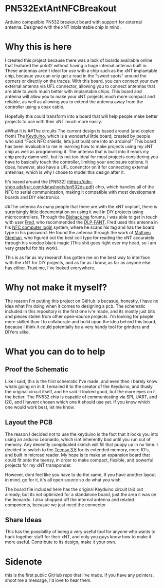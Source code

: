 # PN532ExtAntNFCBreakout
Arduino compatible PN532 breakout board with support for external antenna. Designed with the xNT implantable chip in mind.
# Why this is here
I created this project because there was a lack of boards availiable online that featured the pn532 without having a huge internal antenna built in. These antennas aren't ideal for use with a chip such as the xNT implantable chip, becasue you can only get a read in the "sweet spots" around the corners or directly on the traces. With this board, you can connect your own external antenna via UFL connector, allowing you to connect antennas that are able to work much better with implantable chips. This board and antenna will allow you to make your xNT projects much more compact and reliable, as well as allowing you to extend the antenna away from the controller using a coax cable.

Hopefully this could transform into a board that will help people make better projects to use with their xNT much more easily.

#What it is
##The circuits
The current design is based around (and copied from) The [Keyduino](https://github.com/CITCEuraRFID/KeyDuino), which is a wonderful little board, created by people who said "Fuck NFC shields, lets just build one into an arduino!" This board has been invaluable to me in learning how to make projects using my xNT chip as well as programming it. The antenna that is built into it reads my chip pretty damn well, but its not too ideal for most projects considering you have to basically touch the controller, limiting your enclosure options. It does, however, also have a UFL conenctor on it for connecting external antennas, which is why I chose to model this design after it.

It's based around the [PN532] (https://cdn-shop.adafruit.com/datasheets/pn532ds.pdf) chip, which handles all of the NFC to serial communication, making it compatible with most development boards and DIY electronics.

##The antenna
As many people that there are with the xNT implant, there is surprisingly little documentation on using it well in DIY projects using microcontrollers. Through the [Biohack.me](http://forum.biohack.me/categories/all) forums, I was able to get in touch with user [Fred](http://forum.biohack.me/profile/15790/Fred), who recommended the [DLP-FANT](http://www.mouser.com/Search/Refine.aspx?Keyword=DLP-FANT). Fred used this antenna in his [NFC computer login](https://0xfred.wordpress.com/2015/11/26/nfc-login-2-0-finally-working/) system, where he scans his tag and has the board type in his password. He found the antenna through the work of [Mathieu Stephan](http://www.limpkin.fr/index.php?post/2014/10/07/Using-a-Standard-Coil-for-NFC-Tag-Implant-Reading), who figured out the best coil type for reading the xNT accurately through his voodoo black magic (This shit goes right over my head, so I am very grateful for his work). 

This is as far as my research has gotten me on the best way to interface with the xNT for DIY projects, and as far as I know, as far as anyone else has either. Trust me, I've looked everywhere.

# Why not make it myself?
The reason I'm putting this project on GitHub is becasue, honestly, I have no idea what I'm doing when it comes to designing a pcb. The schematic included in this repository is the first one Iv'e made, and its mostly just bits and pieces stolen from other open-source projects. I'm looking for people more skilled than I to collaborate and build upon the idea behind this board, because I think it could potentially be a very handy tool for grinders and DIYers alike.

# What you can do to help

## Proof the Schematic
Like I said, this is the first schematic I've made. and even then I barely know whats going on in it. I emailed it to the creator of the Keyduino, and thusly the original circuit itself, and he said it looked good, but the more eyes on it the better. The PN532 chip is capable of communicating via SPI, UART, and I2C, and I havent chosen which one it should use yet. If you know which one would work best, let me know.

## Layout the PCB
The reason I decided not to use the keyduino is the fact that it locks you into using an arduino Leonardo, which isnt inherently bad until you run out of memory. Any decently complicated sketch will fill that puppy up in no time. I decided to switch to the [Teensy 3.5](https://www.pjrc.com/store/teensy35.html) for its extended memory, more IO's, and built in microsd reader. My hope is to make an expansion board that could fit onto the teensy, in order to make compact, flexible, and powerful projects for my xNT transponder. 

However, dont feel like you have to do the same, if you have another layout in mind, go for it, it's all open source so do what you wish.

The board file included here has the original Keyduino circuit laid out already, but its not optimized for a standalone board, just the area it was on the leonardo. I also chopped off the internal antenna and related components, becasue we just need the connector

## Share Ideas
This has the possibility of being a very useful tool for anyone who wants to hack together stuff for their xNT, and only you guys know how to make it more useful. Contribute to its design, make it your own.

# Sidenote
this is the first public GitHub repo that I've made. If you have any pointers, shoot me a message, I'd love to hear them.
